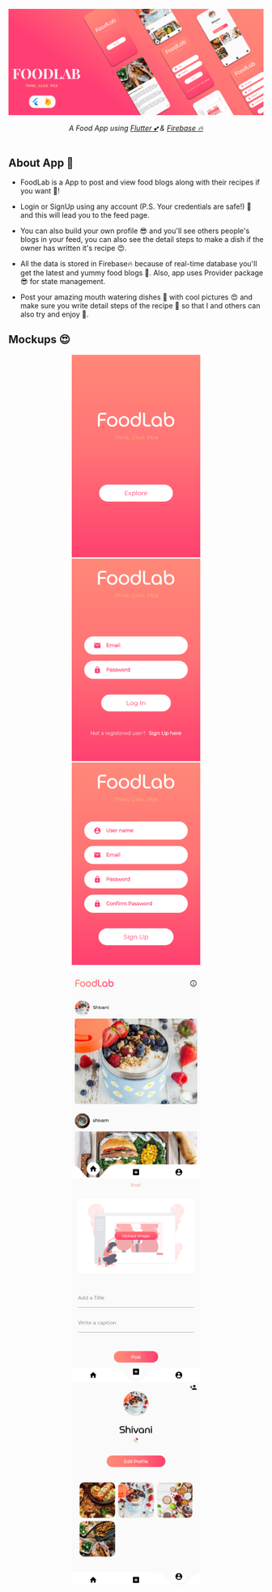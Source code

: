 <p align="center">
  <a href="https://github.com/Singh-Shivani/Hamilton_Flare">
    <img src="AppScreensAndPoster/FoodLab_App_Poster.png" alt="Logo"> 
  </a>
</p>

<p align ="center"> 
<i>A Food App using <a href="https://flutter.dev/">Flutter 💕</a> & <a href="https://firebase.google.com/">Firebase 🔥</a>  </i>
<br><br>
  
## About App 🥘

  - FoodLab is a App to post and view food blogs along with their recipes if you want 🤤!
  
  - Login or SignUp using any account (P.S. Your credentials are safe!) 🤩 and this will lead you to the feed page.
  
  - You can also build your own profile 😎 and you'll see others people's blogs in your feed, you can also see the detail steps to make a dish if the owner has         written it's recipe 😍.
  
  - All the data is stored in Firebase🔥 because of real-time database you'll get the latest and yummy food blogs 🍔. Also, app uses Provider package 😎 for state       management.
  
  - Post your amazing mouth watering dishes 🤤 with cool pictures 😍 and make sure you write detail steps of the recipe 📝 so that I and others can also try and         enjoy 🤗.
  
## Mockups 😍
<p align="center">
<img src="AppScreensAndPoster/landing.png" height="400"/><img src="AppScreensAndPoster/login.png" height="400" hspace="20"/><img src="AppScreensAndPoster/signup.png" height="400" /><br><br>
<img src="AppScreensAndPoster/home.png" height="400"/><img src="AppScreensAndPoster/post.png" height="400"hspace="20"/><img src="AppScreensAndPoster/profile.png" height="400" />
</p>
  
